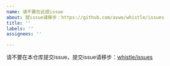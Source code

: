 ```yaml
---
name: 请不要在此提issue
about: 提issue请移步：https://github.com/avwo/whistle/issues
title: ''
labels: ''
assignees: ''

---
```


请不要在本仓库提交issue，提交issue请移步：[whistle/issues](https://github.com/avwo/whistle/issues)
